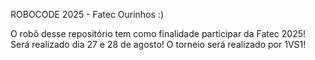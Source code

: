 ROBOCODE 2025 - Fatec Ourinhos :)



O robô desse repositório tem como finalidade participar da Fatec 2025! 
Será realizado dia 27 e 28 de agosto! O torneio será realizado por 1VS1!


